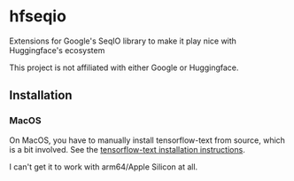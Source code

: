 # hfseqio

Extensions for Google's SeqIO library to make it play nice with Huggingface's ecosystem

This project is not affiliated with either Google or Huggingface.


## Installation

### MacOS

On MacOS, you have to manually install tensorflow-text from source, which is a bit involved. See the
[tensorflow-text installation instructions](https://github.com/tensorflow/text#build-from-source-steps).

I can't get it to work with arm64/Apple Silicon at all.
